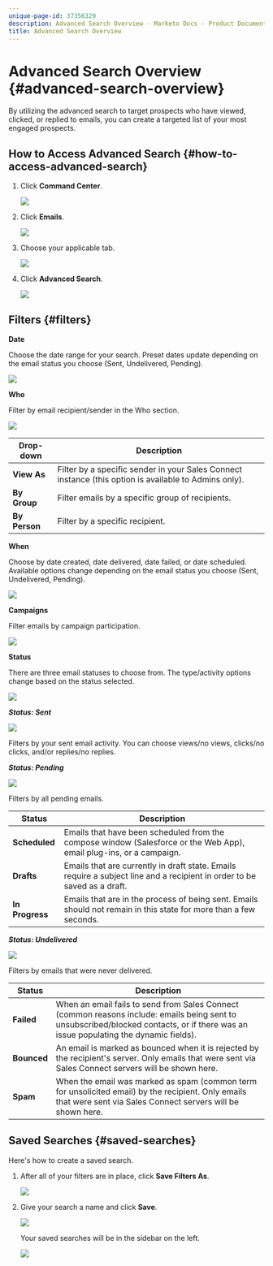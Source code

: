 ```yaml
---
unique-page-id: 37356329
description: Advanced Search Overview - Marketo Docs - Product Documentation
title: Advanced Search Overview
---
```


# Advanced Search Overview {#advanced-search-overview}

By utilizing the advanced search to target prospects who have viewed, clicked, or replied to emails, you can create a targeted list of your most engaged prospects.

## How to Access Advanced Search {#how-to-access-advanced-search}

1. Click **Command Center**.

   ![](assets/one.png)

1. Click **Emails**.

   ![](assets/two.png)

1. Choose your applicable tab.

   ![](assets/three.png)

1. Click **Advanced Search**.

   ![](assets/four.png)

## Filters {#filters}

**Date**

Choose the date range for your search. Preset dates update depending on the email status you choose (Sent, Undelivered, Pending).

![](assets/date.png)

**Who**

Filter by email recipient/sender in the Who section.

![](assets/who.png)

| Drop-down | Description |
|---|---|
| **View As** |Filter by a specific sender in your Sales Connect instance (this option is available to Admins only). |
| **By Group** |Filter emails by a specific group of recipients. |
| **By Person** |Filter by a specific recipient. |

**When**

Choose by date created, date delivered, date failed, or date scheduled. Available options change depending on the email status you choose (Sent, Undelivered, Pending).

![](assets/when.png)

**Campaigns**

Filter emails by campaign participation.

![](assets/campaigns.png)

**Status**

There are three email statuses to choose from. The type/activity options change based on the status selected.

![](assets/status.png)

***Status: Sent***

![](assets/status-sent.png)

Filters by your sent email activity. You can choose views/no views, clicks/no clicks, and/or replies/no replies.

***Status: Pending***

![](assets/status-pending.png)

Filters by all pending emails.

| Status | Description |
|---|---|
| **Scheduled** |Emails that have been scheduled from the compose window (Salesforce or the Web App), email plug-ins, or a campaign. |
| **Drafts** |Emails that are currently in draft state. Emails require a subject line and a recipient in order to be saved as a draft. |
| **In Progress** |Emails that are in the process of being sent. Emails should not remain in this state for more than a few seconds. |

***Status: Undelivered***

![](assets/status-undelivered.png)

Filters by emails that were never delivered.

| Status | Description |
|---|---|
| **Failed** |When an email fails to send from Sales Connect (common reasons include: emails being sent to unsubscribed/blocked contacts, or if there was an issue populating the dynamic fields). |
| **Bounced** |An email is marked as bounced when it is rejected by the recipient's server. Only emails that were sent via Sales Connect servers will be shown here. |
| **Spam** |When the email was marked as spam (common term for unsolicited email) by the recipient. Only emails that were sent via Sales Connect servers will be shown here. |

## Saved Searches {#saved-searches}

Here's how to create a saved search.

1. After all of your filters are in place, click **Save Filters As**.

   ![](assets/save-search-1.png)

1. Give your search a name and click **Save**.

   ![](assets/save-search-2.png)

   Your saved searches will be in the sidebar on the left.

   ![](assets/advanced-search-overview-15.png)
